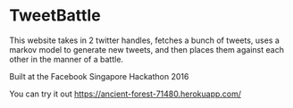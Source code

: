 # TweetBattle

This website takes in 2 twitter handles, fetches a bunch of tweets, uses a markov model to generate new tweets, and then places them against each other in the manner of a battle.

Built at the Facebook Singapore Hackathon 2016

You can try it out https://ancient-forest-71480.herokuapp.com/
